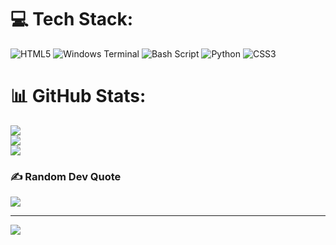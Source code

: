 
# 💻 Tech Stack:
![HTML5](https://img.shields.io/badge/html5-%23E34F26.svg?style=for-the-badge&logo=html5&logoColor=white) ![Windows Terminal](https://img.shields.io/badge/Windows%20Terminal-%234D4D4D.svg?style=for-the-badge&logo=windows-terminal&logoColor=white) ![Bash Script](https://img.shields.io/badge/bash_script-%23121011.svg?style=for-the-badge&logo=gnu-bash&logoColor=white) ![Python](https://img.shields.io/badge/python-3670A0?style=for-the-badge&logo=python&logoColor=ffdd54) ![CSS3](https://img.shields.io/badge/css3-%231572B6.svg?style=for-the-badge&logo=css3&logoColor=white)
# 📊 GitHub Stats:
![](https://github-readme-stats.vercel.app/api?username=D0up4&theme=dark&hide_border=true&include_all_commits=true&count_private=false)<br/>
![](https://nirzak-streak-stats.vercel.app/?user=D0up4&theme=dark&hide_border=true)<br/>
![](https://github-readme-stats.vercel.app/api/top-langs/?username=D0up4&theme=dark&hide_border=true&include_all_commits=true&count_private=false&layout=compact)

### ✍️ Random Dev Quote
![](https://quotes-github-readme.vercel.app/api?type=horizontal&theme=dark)

---
[![](https://visitcount.itsvg.in/api?id=D0up4&icon=0&color=0)](https://visitcount.itsvg.in)

<!-- Proudly created with GPRM ( https://gprm.itsvg.in ) -->
